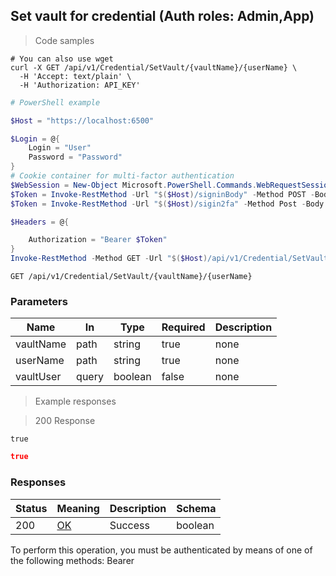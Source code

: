 
## Set vault for credential (Auth roles: Admin,App)

<a id="opIdSetCredentialVaultAsync"></a>

> Code samples

```shell
# You can also use wget
curl -X GET /api/v1/Credential/SetVault/{vaultName}/{userName} \
  -H 'Accept: text/plain' \
  -H 'Authorization: API_KEY'

```

```powershell
# PowerShell example

$Host = "https://localhost:6500"

$Login = @{
    Login = "User"
    Password = "Password"
}
# Cookie container for multi-factor authentication
$WebSession = New-Object Microsoft.PowerShell.Commands.WebRequestSession
$Token = Invoke-RestMethod -Url "$($Host)/signinBody" -Method POST -Body (ConvertTo-Json $Login) -WebRequestSession $WebSession
$Token = Invoke-RestMethod -Url "$($Host)/sigin2fa" -Method Post -Body $MfaCode -Headers @{Authorization: "Bearer $Token"} -WebRequestSession $WebSession

$Headers = @{

    Authorization = "Bearer $Token"
}
Invoke-RestMethod -Method GET -Url "$($Host)/api/v1/Credential/SetVault/{vaultName}/{userName} -Headers $Headers
```

`GET /api/v1/Credential/SetVault/{vaultName}/{userName}`

<h3 id="set-vault-for-credential-(auth-roles:-admin,app)-parameters">Parameters</h3>

|Name|In|Type|Required|Description|
|---|---|---|---|---|
|vaultName|path|string|true|none|
|userName|path|string|true|none|
|vaultUser|query|boolean|false|none|

> Example responses

> 200 Response

```
true
```

```json
true
```

<h3 id="set-vault-for-credential-(auth-roles:-admin,app)-responses">Responses</h3>

|Status|Meaning|Description|Schema|
|---|---|---|---|
|200|[OK](https://tools.ietf.org/html/rfc7231#section-6.3.1)|Success|boolean|

<aside class="warning">
To perform this operation, you must be authenticated by means of one of the following methods:
Bearer
</aside>


